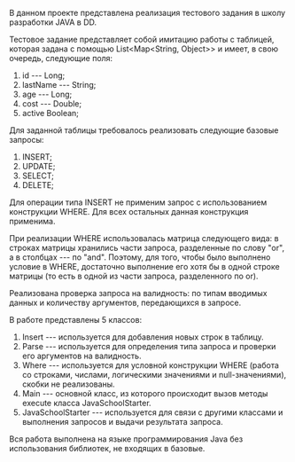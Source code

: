 В данном проекте представлена реализация тестового задания в школу разработки
JAVA в DD.

Тестовое задание представляет собой имитацию работы с таблицей, которая
задана с помощью List<Map<String, Object>> и имеет, в свою очередь, следующие поля:
1. id --- Long;
2. lastName --- String;
3. age --- Long;
4. cost --- Double;
5. active  Boolean;

Для заданной таблицы требовалось реализовать следующие базовые запросы:
1. INSERT; 
2. UPDATE;
3. SELECT;
4. DELETE;

Для операции типа INSERT не применим запрос с использованием конструкции 
WHERE. Для всех остальных данная конструкция применима.

При реализации WHERE использовалась матрица следующего вида: в строках матрицы
хранились части запроса, разделенные по слову "or", а в столбцах --- по "and".
Поэтому, для того, чтобы было выполнено условие в WHERE, достаточно выполнение
его хотя бы в одной строке матрицы (то есть в одной из части запроса, разделенного по or).

Реализована проверка запроса на валидность: по типам вводимых данных и количеству
аргументов, передающихся в запросе.

В работе представлены 5 классов:
1. Insert --- используется для добавления новых строк в таблицу.
2. Parse --- используется для определения типа запроса и проверки его аргументов
на валидность.
3. Where --- используется для условной конструкции WHERE (работа со строками, числами, логическими значениями и null-значениями), скобки не реализованы.
4. Main --- основной класс, из которого происходит вызов методы execute класса 
JavaSchoolStarter.
5. JavaSchoolStarter --- используется для связи с другими классами и выполнения
запросов и выдачи результата запроса.

Вся работа выполнена на языке программирования Java без использования библиотек,
не входящих в базовые.